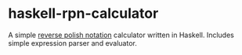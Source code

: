 # haskell-rpn-calculator
A simple [reverse polish notation](https://en.wikipedia.org/wiki/Reverse_Polish_notation) calculator written in Haskell. Includes simple expression parser and evaluator.
